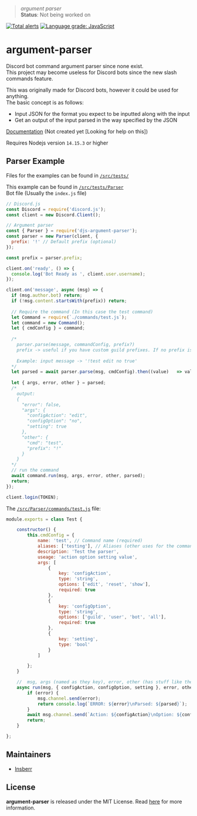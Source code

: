 > *argument parser*  
> **Status**: Not being worked on

[![Total alerts](https://img.shields.io/lgtm/alerts/g/djs-tools/argument-parser.svg?logo=lgtm&logoWidth=18&style=flat-square)](https://lgtm.com/projects/g/djs-tools/argument-parser/alerts/)
[![Language grade: JavaScript](https://img.shields.io/lgtm/grade/javascript/g/djs-tools/argument-parser.svg?logo=lgtm&logoWidth=18&style=flat-square)](https://lgtm.com/projects/g/djs-tools/argument-parser/context:javascript)

# argument-parser
Discord bot command argument parser since none exist.  
This project may become useless for Discord bots since the new slash commands feature.  


This was originally made for Discord bots, however it could be used for anything.  
The basic concept is as follows:  
- Input JSON for the format you expect to be inputted along with the input
- Get an output of the input parsed in the way specified by the JSON


[Documentation]() (Not created yet [Looking for help on this])

Requires Nodejs version `14.15.3` or higher


## Parser Example
Files for the examples can be found in [`/src/tests/`](/src/tests/)

This example can be found in [`/src/tests/Parser`](/src/tests/Parser/)  
Bot file (Usually the `index.js` file)  
```js
// Discord.js
const Discord = require('discord.js');
const client = new Discord.Client();

// Argument parser
const { Parser } = require('djs-argument-parser');
const parser = new Parser(client, {
  prefix: '!' // Default prefix (optional)
});

const prefix = parser.prefix;

client.on('ready', () => {
  console.log('Bot Ready as ', client.user.username);
});

client.on('message', async (msg) => {
  if (msg.author.bot) return;
  if (!msg.content.startsWith(prefix)) return;
  
  // Require the command (In this case the test command)
  let Command = require(`./commands/test.js`);
  let command = new Command();
  let { cmdConfig } = command;
  
  /*
    parser.parse(message, commandConfig, prefix?)
	prefix -> useful if you have custom guild prefixes. If no prefix is defined, the default prefix (above) will be used.
  
  	Example: input message -> '!test edit no true'
  */
  let parsed = await parser.parse(msg, cmdConfig).then((value)   => value);
  
  let { args, error, other } = parsed;
  /*
  	output: 
  	{
  	  "error": false,
  	  "args": {
  		"configAction": "edit",
  		"configOption": "no",
  		"setting": true
  	  },
  	  "other": {
  		"cmd": "test",
  		"prefix": "!"
  	  }
  	}
  */
  // run the command
  await command.run(msg, args, error, other, parsed);
  return;
});

client.login(TOKEN);

```

The [`/src/Parser/commands/test.js`](/src/tests/Parser/commands/test.js) file:  
```js
module.exports = class Test {

	constructor() {
		this.cmdConfig = {
			name: 'test', // Command name (required)
			aliases: ['testing'], // Aliases (other uses for the command) (optional)
			description: 'Test the parser',
			useage: 'action option setting value',
			args: [
				{
					key: 'configAction',
					type: 'string',
					options: ['edit', 'reset', 'show'],
					required: true
				},
				{
					key: 'configOption',
					type: 'string',
					options: ['guild', 'user', 'bot', 'all'],
					required: true
				},
				{
					key: 'setting',
					type: 'bool'
				}
			]

		};
	}

	//  msg, args (named as they key), error, other (has stuff like the prefix used, command and more), parsed (parsed full contents)
	async run(msg, { configAction, configOption, setting }, error, other, parsed) {
		if (error) {
			msg.channel.send(error);
			return console.log(`ERROR: ${error}\nParsed: ${parsed}`);
		}
		await msg.channel.send(`Action: ${configAction}\nOption: ${configOption}\nSetting: ${setting}\nOther: ${JSON.stringify(other)}`);
		return;
	}

};
```

## Maintainers
- [Insberr](https://github.com/insberr/)


## License
**argument-parser** is released under the MIT License. Read [here](/LICENSE) for more information.
